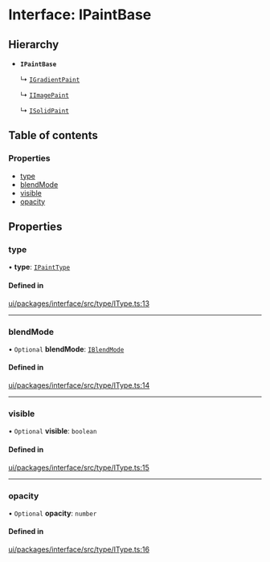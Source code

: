 # Interface: IPaintBase

## Hierarchy

- **`IPaintBase`**

  ↳ [`IGradientPaint`](IGradientPaint.md)

  ↳ [`IImagePaint`](IImagePaint.md)

  ↳ [`ISolidPaint`](ISolidPaint.md)

## Table of contents

### Properties

- [type](IPaintBase.md#type)
- [blendMode](IPaintBase.md#blendmode)
- [visible](IPaintBase.md#visible)
- [opacity](IPaintBase.md#opacity)

## Properties

### type

• **type**: [`IPaintType`](../modules.md#ipainttype)

#### Defined in

[ui/packages/interface/src/type/IType.ts:13](https://github.com/leaferjs/leafer-ui/blob/5313537/packages/interface/src/type/IType.ts#L13)

___

### blendMode

• `Optional` **blendMode**: [`IBlendMode`](../modules.md#iblendmode)

#### Defined in

[ui/packages/interface/src/type/IType.ts:14](https://github.com/leaferjs/leafer-ui/blob/5313537/packages/interface/src/type/IType.ts#L14)

___

### visible

• `Optional` **visible**: `boolean`

#### Defined in

[ui/packages/interface/src/type/IType.ts:15](https://github.com/leaferjs/leafer-ui/blob/5313537/packages/interface/src/type/IType.ts#L15)

___

### opacity

• `Optional` **opacity**: `number`

#### Defined in

[ui/packages/interface/src/type/IType.ts:16](https://github.com/leaferjs/leafer-ui/blob/5313537/packages/interface/src/type/IType.ts#L16)
